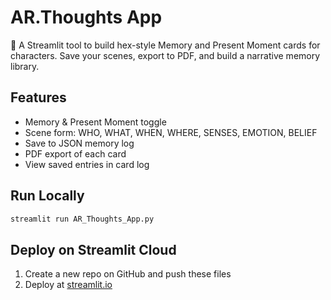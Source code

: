 # AR.Thoughts App

🧠 A Streamlit tool to build hex-style Memory and Present Moment cards for characters.
Save your scenes, export to PDF, and build a narrative memory library.

## Features

- Memory & Present Moment toggle
- Scene form: WHO, WHAT, WHEN, WHERE, SENSES, EMOTION, BELIEF
- Save to JSON memory log
- PDF export of each card
- View saved entries in card log

## Run Locally

```bash
streamlit run AR_Thoughts_App.py
```

## Deploy on Streamlit Cloud

1. Create a new repo on GitHub and push these files
2. Deploy at [streamlit.io](https://streamlit.io/)
